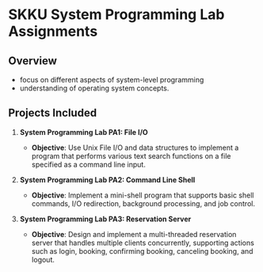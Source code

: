 # SKKU System Programming Lab Assignments

## Overview

- focus on different aspects of system-level programming
- understanding of operating system concepts.

## Projects Included

1. **System Programming Lab PA1: File I/O**
   - **Objective**: Use Unix File I/O and data structures to implement a program that performs various text search functions on a file specified as a command line input.

3. **System Programming Lab PA2: Command Line Shell**
   - **Objective**: Implement a mini-shell program that supports basic shell commands, I/O redirection, background processing, and job control.

3. **System Programming Lab PA3: Reservation Server**
   - **Objective**: Design and implement a multi-threaded reservation server that handles multiple clients concurrently, supporting actions such as login, booking, confirming booking, canceling booking, and logout.
